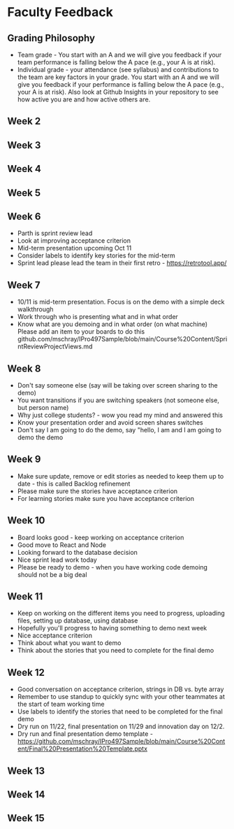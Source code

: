 # Faculty Feedback #

## Grading Philosophy ##
- Team grade - You start with an A and we will give you feedback if your team performance is falling below the A pace (e.g., your A is at risk).
- Individual grade - your attendance (see syllabus) and contributions to the team are key factors in your grade.  You start with an A and we will give you feedback if your performance is falling below the A pace (e.g., your A is at risk).  Also look at Github Insights in your repository to see how active you are and how active others are.

## Week 2 ##

## Week 3 ##

## Week 4 ##

## Week 5 ##

## Week 6 ##
- Parth is sprint review lead
- Look at improving acceptance criterion
- Mid-term presentation upcoming Oct 11
- Consider labels to identify key stories for the mid-term
- Sprint lead please lead the team in their first retro - https://retrotool.app/

## Week 7 ##
- 10/11 is mid-term presentation.  Focus is on the demo with a simple deck walkthrough
- Work through who is presenting what and in what order
- Know what are you demoing and in what order (on what machine)
Please add an item to your boards to do this github.com/mschray/IPro497Sample/blob/main/Course%20Content/SprintReviewProjectViews.md

## Week 8 ##
- Don't say someone else (say <person name> will be taking over screen sharing to the demo)
- You want transitions if you are switching speakers (not someone else, but person name)
- Why just college students? - wow you read my mind and answered this
- Know your presentation order and avoid screen shares switches
- Don't say I am going to do the demo, say "hello, I am <person name> and I am  going to demo the demo

## Week 9 ##
- Make sure update, remove or edit stories as needed to keep them up to date - this is called Backlog refinement
- Please make sure the stories have acceptance criterion
- For learning stories make sure you have acceptance criterion
  
## Week 10 ##
- Board looks good - keep working on acceptance criterion
- Good move to React and Node
- Looking forward to the database decision
- Nice sprint lead work today
- Please be ready to demo - when you have working code demoing should not be a big deal
  
## Week 11 ##
- Keep on working on the different items you need to progress, uploading files, setting up database, using database
- Hopefully you'll progress to having something to demo next week
- Nice acceptance criterion
- Think about what you want to demo
- Think about the stories that you need to complete for the final demo
  
## Week 12 ##
- Good conversation on acceptance criterion, strings in DB vs. byte array
- Remember to use standup to quickly sync with your other teammates at the start of team working time
- Use labels to identify the stories that need to be completed for the final demo
- Dry run on 11/22, final presentation on 11/29 and innovation day on 12/2.
- Dry run and final presentation demo template - https://github.com/mschray/IPro497Sample/blob/main/Course%20Content/Final%20Presentation%20Template.pptx  

## Week 13 ##

## Week 14 ##

## Week 15 ##
